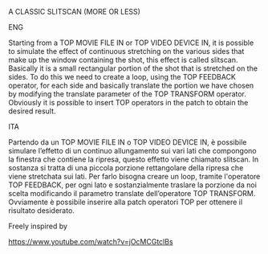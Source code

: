 ﻿A CLASSIC SLITSCAN (MORE OR LESS)



ENG

Starting from a TOP MOVIE FILE IN or TOP VIDEO DEVICE IN, it is possible to simulate the effect of continuous stretching on the various sides that make up the window containing the shot, this effect is called slitscan. Basically it is a small rectangular portion of the shot that is stretched on the sides. To do this we need to create a loop, using the TOP FEEDBACK operator, for each side and basically translate the portion we have chosen by modifying the translate parameter of the TOP TRANSFORM operator. Obviously it is possible to insert TOP operators in the patch to obtain the desired result. 

ITA

Partendo da un TOP MOVIE FILE IN o TOP VIDEO DEVICE IN, è possibile simulare l’effetto di un continuo allungamento sui vari lati che compongono la finestra che contiene la ripresa, questo effetto viene chiamato slitscan. In sostanza si tratta di una piccola porzione rettangolare della ripresa che viene stretchata sui lati. Per farlo bisogna creare un loop, tramite l'operatore TOP FEEDBACK, per ogni lato e sostanzialmente traslare la porzione da noi scelta modificando il parametro translate dell’operatore TOP TRANSFORM. Ovviamente è possibile inserire alla patch operatori TOP per ottenere il risultato desiderato. 


Freely inspired by

https://www.youtube.com/watch?v=jOcMCGtclBs
